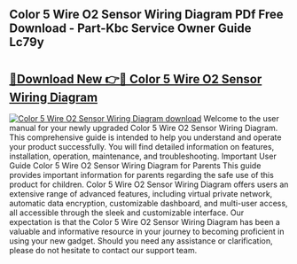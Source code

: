 ## Color 5 Wire O2 Sensor Wiring Diagram PDf Free Download - Part-Kbc Service Owner Guide Lc79y

# <h2><a href="http://dfnvwgd.blite.top/?on=Color+5+Wire+O2+Sensor+Wiring+Diagram">🔗Download New 👉🔴 Color 5 Wire O2 Sensor Wiring Diagram</a></h2>

[![Color 5 Wire O2 Sensor Wiring Diagram download](https://i.imgur.com/lujVjoI.png)](http://dfnvwgd.blite.top/?on=Color+5+Wire+O2+Sensor+Wiring+Diagram)
Welcome to the user manual for your newly upgraded Color 5 Wire O2 Sensor Wiring Diagram. This comprehensive guide is intended to help you understand and operate your product successfully. You will find detailed information on features, installation, operation, maintenance, and troubleshooting. Important User Guide Color 5 Wire O2 Sensor Wiring Diagram for Parents This guide provides important information for parents regarding the safe use of this product for children. Color 5 Wire O2 Sensor Wiring Diagram offers users an extensive range of advanced features, including virtual private network, automatic data encryption, customizable dashboard, and multi-user access, all accessible through the sleek and customizable interface. Our expectation is that the Color 5 Wire O2 Sensor Wiring Diagram has been a valuable and informative resource in your journey to becoming proficient in using your new gadget. Should you need any assistance or clarification, please do not hesitate to contact our support team.
